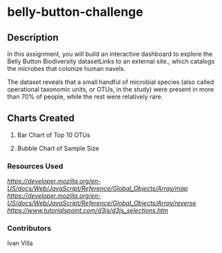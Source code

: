 # belly-button-challenge

## Description

In this assignment, you will build an interactive dashboard to explore the Belly Button Biodiversity datasetLinks to an external site., which catalogs the microbes that colonize human navels.  

The dataset reveals that a small handful of microbial species (also called operational taxonomic units, or OTUs, in the study) were present in more than 70% of people, while the rest were relatively rare.

## Charts Created

1. Bar Chart of Top 10 OTUs

2. Bubble Chart of Sample Size

### Resources Used
*https://developer.mozilla.org/en-US/docs/Web/JavaScript/Reference/Global_Objects/Array/map*  
*https://developer.mozilla.org/en-US/docs/Web/JavaScript/Reference/Global_Objects/Array/reverse*  
*https://www.tutorialspoint.com/d3js/d3js_selections.htm*

### Contributors
Ivan Villa

